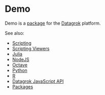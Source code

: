 # Demo

Demo is a [package](https://datagrok.ai/help/develop/#packages) for the [Datagrok](https://datagrok.ai) platform.

See also:

* [Scripting](https://datagrok.ai/help/compute/scripting)
* [Scripting Viewers](https://datagrok.ai/help/visualize/viewers/scripting-viewer)
* [Julia](https://julialang.org/)
* [NodeJS](https://nodejs.org/)
* [Octave](https://octave.org/)
* [Python](https://www.python.org/)
* [R](https://www.r-project.org/)
* [Datagrok JavaScript API](https://datagrok.ai/help/develop/packages/js-api)
* [Packages](https://datagrok.ai/help/develop/#packages)
